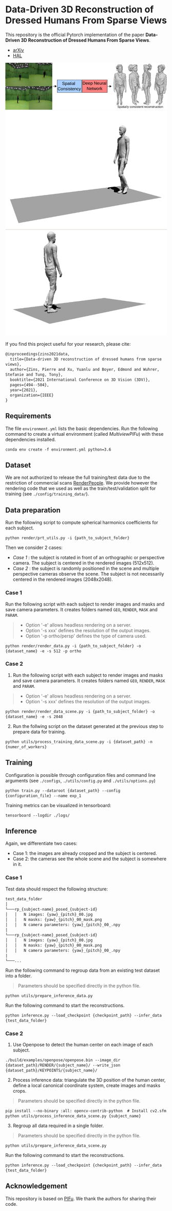 # Data-Driven 3D Reconstruction of Dressed Humans From Sparse Views

This repository is the official Pytorch implementation of the paper **Data-Driven 3D Reconstruction of Dressed Humans From Sparse Views**.
- [arXiv](https://arxiv.org/abs/2104.08013)
- [HAL](https://hal.inria.fr/view/index/docid/3448770)

<div align="center">
  <img src='doc/gitlab_teaser_flatten.png'/>
  <img src='doc/sequence_nathan.gif' height=700/>
</div>

If you find this project useful for your research, please cite:

```
@inproceedings{zins2021data,
  title={Data-driven 3D reconstruction of dressed humans from sparse views},
  author={Zins, Pierre and Xu, Yuanlu and Boyer, Edmond and Wuhrer, Stefanie and Tung, Tony},
  booktitle={2021 International Conference on 3D Vision (3DV)},
  pages={494--504},
  year={2021},
  organization={IEEE}
}
```


## Requirements
The file ```environment.yml``` lists the basic dependencies.
Run the following command to create a virtual environment (called *MultiviewPIFu*) with these dependencies installed.


```
conda env create -f environment.yml python=3.6
```

## Dataset
We are not authorized to release the full training/test data due to the restriction of commercial scans [RenderPeople](https://renderpeople.com). 
We provide however the rendering code that we used as well as the train/test/validation split for training (see `./config/training_data/`).

## Data preparation
Run the following script to compute spherical harmonics coefficients for each subject.
```
python render/prt_utils.py -i {path_to_subject_folder}
```

Then we consider 2 cases:
- _Case 1_ : the subject is rotated in front of an orthographic or perspective camera. The subject is centered in the rendered images (512x512).
- _Case 2_ : the subject is randomly positioned in the scene and multiple perspective cameras observe the scene. The subject is not necessarily centered in the rendered images (2048x2048).

### Case 1
Run the following script with each subject to render images and masks and save camera parameters. It creates folders named `GEO`, `RENDER`, `MASK` and `PARAM`. 
> - Option '-e' allows headless rendering on a server.
> - Option '-s xxx' defines the resolution of the output images.
> - Option '-p ortho/persp' defines the type of camera used.

```
python render/render_data.py -i {path_to_subject_folder} -o {dataset_name} -e -s 512 -p ortho
```

### Case 2
1. Run the following script with each subject to render images and masks and save camera parameters. It creates folders named `GEO`, `RENDER`, `MASK` and `PARAM`. 
> - Option '-e' allows headless rendering on a server.
> - Option '-s xxx' defines the resolution of the output images.

```
python render/render_data_scene.py -i {path_to_subject_folder} -o {dataset_name} -e -s 2048
```

2. Run the follwing script on the dataset generated at the previous step to prepare data for training.
```
python utils/process_training_data_scene.py -i {dataset_path} -n {numer_of_workers}
```



## Training
Configuration is possible through configuration files and command line arguments (see `./configs`, `./utils/config.py` and `./utils/options.py`)

```
python train.py --dataroot {dataset_path} --config {configuration_file} --name exp_1
```

Training metrics can be visualized in tensorboard:
```
tensorboard --logdir ./logs/
```



## Inference
Again, we differentiate two cases:
 - Case 1: the images are already cropped and the subject is centered.
 - Case 2: the cameras see the whole scene and the subject is somewhere in it.

### Case 1
Test data should respect the following structure:
```
test_data_folder
│
└───rp_{subject-name}_posed_{subject-id}
│   │   N images: {yaw}_{pitch}_00.jpg
│   │   N masks: {yaw}_{pitch}_00_mask.png
│   │   N camera parameters: {yaw}_{pitch}_00_.npy
|
└───rp_{subject-name}_posed_{subject-id}
│   │   N images: {yaw}_{pitch}_00.jpg
│   │   N masks: {yaw}_{pitch}_00_mask.png
│   │   N camera parameters: {yaw}_{pitch}_00_.npy
|
└───...
```

Run the following command to regroup data from an existing test dataset into a folder.
> Parameters should be specified directly in the python file.
```
python utils/prepare_inference_data.py
```

Run the following command to start the reconstructions.
```
python inference.py --load_checkpoint {checkpoint_path} --infer_data {test_data_folder}
```


### Case 2
1. Use Openpose to detect the human center on each image of each subject.
```
./build/examples/openpose/openpose.bin --image_dir {dataset_path}/RENDER/{subject_name}/ --write_json {dataset_path}/KEYPOINTS/{subject_name}/
```
2. Process inference data: triangulate the 3D position of the human center, define a local canonical coordinate system, create images and masks crops.
> Parameters should be specified directly in the python file.
```
pip install --no-binary :all: opencv-contrib-python  # Install cv2.sfm
python utils/process_inference_data_scene.py {subject_name}
```
3. Regroup all data required in a single folder.
> Parameters should be specified directly in the python file.
```
python utils/prepare_inference_data_scene.py
```

Run the following command to start the reconstructions.
```
python inference.py --load_checkpoint {checkpoint_path} --infer_data {test_data_folder}
```


## Acknowledgement
This repository is based on [PIFu](https://github.com/shunsukesaito/PIFu). 
We thank the authors for sharing their code.

